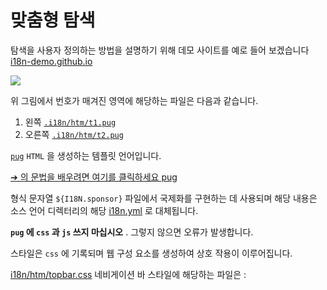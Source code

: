 # 맞춤형 탐색

탐색을 사용자 정의하는 방법을 설명하기 위해 데모 사이트를 예로 들어 보겠습니다 [i18n-demo.github.io](//i18n-demo.github.io)

![](https://p.3ti.site/1731036697.avif)

위 그림에서 번호가 매겨진 영역에 해당하는 파일은 다음과 같습니다.

1. 왼쪽 [`.i18n/htm/t1.pug`](https://github.com/i18n-site/demo.i18n.site/blob/main/.i18n/htm/t1.pug)
2. 오른쪽 [`.i18n/htm/t2.pug`](https://github.com/i18n-site/demo.i18n.site/blob/main/.i18n/htm/t2.pug)

[`pug`](https://pugjs.org) `HTML` 을 생성하는 템플릿 언어입니다.

[➔ 의 문법을 배우려면 여기를 클릭하세요 pug](https://pugjs.org)

형식 문자열 `${I18N.sponsor}` 파일에서 국제화를 구현하는 데 사용되며 해당 내용은 소스 언어 디렉터리의 해당 [i18n.yml](https://github.com/i18n-site/demo.i18n.site/blob/main/en/i18n.yml) 로 대체됩니다.

**`pug` 에 `css` 과 `js` 쓰지 마십시오** . 그렇지 않으면 오류가 발생합니다.

스타일은 `css` 에 기록되며 웹 구성 요소를 생성하여 상호 작용이 이루어집니다.

[i18n/htm/topbar.css](https://github.com/i18n-site/demo.i18n.site/blob/main/.i18n/htm/topbar.css) 네비게이션 바 스타일에 해당하는 파일은 :